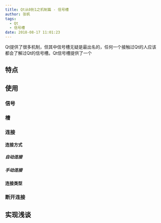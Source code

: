 ```yaml
---
title: Qt从0到1之机制篇 - 信号槽
author: 张帆
tags:
  - Qt
  - 信号槽
date: 2018-08-17 11:01:23
---
```


Qt提供了很多机制，但其中信号槽无疑是最出名的，任何一个接触过Qt的人应该都会了解过Qt的信号槽。Qt信号槽提供了一个

## 特点

## 使用

### 信号

### 槽

### 连接

#### 连接方式

##### 自动连接

##### 手动连接

#### 连接类型

### 断开连接

## 实现浅谈

